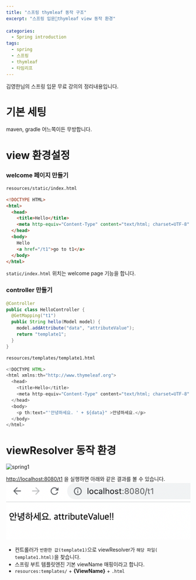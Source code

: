 ```yaml
---
title: "스프링 thymleaf 동작 구조"
excerpt: "스프링 입문thymleaf view 동작 환경"

categories:
  - Spring introduction
tags:
  - spring
  - 스프링
  - thymleaf
  - 타임리프
---
```


김영한님의 스프링 입문 무료 강의의 정리내용입니다.

# 기본 세팅
maven, gradle 어느쪽이든 무방합니다.

# view 환경설정

### welcome 페이지 만들기
```bash
resources/static/index.html
```

```html
<!DOCTYPE HTML>
<html>
  <head>
    <title>Hello</title>
    <meta http-equiv="Content-Type" content="text/html; charset=UTF-8" />
  </head>
  <body>
    Hello
    <a href="/t1">go to t1</a>
  </body>
</html>
```

`static/index.html` 위치는 welcome page 기능을 합니다.

### controller 만들기
```java
@Controller
public class HelloController {
  @GetMapping("t1")
  public String hello(Model model) {
    model.addAttribute("data", "attributeValue");
    return "template1";
  }
}
```

```bash
resources/templates/template1.html
```
```java
<!DOCTYPE HTML>
<html xmlns:th="http://www.thymeleaf.org">
  <head>
    <title>Hello</title>
    <meta http-equiv="Content-Type" content="text/html; charset=UTF-8" />
  </head>
  <body>
    <p th:text="'안녕하세요. ' + ${data}" >안녕하세요.</p>
  </body>
</html>
```
# viewResolver 동작 환경
![spring1](/assets/images/spring_introduction1.png)

<http://localhost:8080/t1> 을 실행하면 아래와 같은 결과를 볼 수 있습니다.
![spring2](/assets/images/spring_introduction2.png)

* 컨트롤러가 `반환한 값(template1)`으로 viewResolver가 `해당 파일( template1.html)`을 찾습니다.
* 스프링 부트 템플릿엔진 기본 viewName 매핑이라고 합니다.
* `resources:templates/` + **{ViewName}** + `.html`
